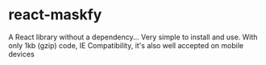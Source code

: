 # react-maskfy
A React library without a dependency... Very simple to install and use. With only 1kb (gzip) code, IE Compatibility, it's also well accepted on mobile devices
